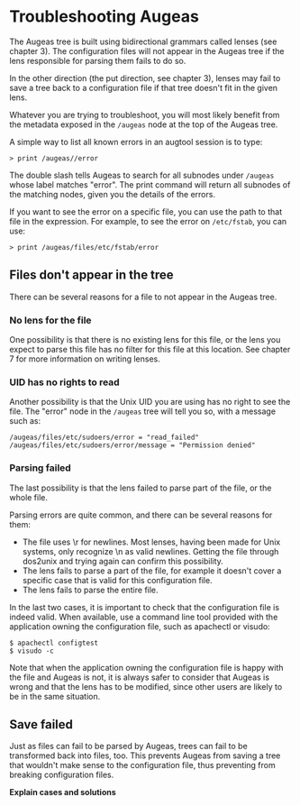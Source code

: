 # Troubleshooting Augeas #

The Augeas tree is built using bidirectional grammars called lenses (see chapter 3). The configuration files will not appear in the Augeas tree if the lens responsible for parsing them fails to do so.

In the other direction (the put direction, see chapter 3), lenses may fail to save a tree back to a configuration file if that tree doesn't fit in the given lens.

Whatever you are trying to troubleshoot, you will most likely benefit from the metadata exposed in the `/augeas` node at the top of the Augeas tree.

A simple way to list all known errors in an augtool session is to type:

	> print /augeas//error

The double slash tells Augeas to search for all subnodes under `/augeas` whose label matches "error". The print command will return all subnodes of the matching nodes, given you the details of the errors.

If you want to see the error on a specific file, you can use the path to that file in the expression. For example, to see the error on `/etc/fstab`, you can use:

	> print /augeas/files/etc/fstab/error


## Files don't appear in the tree ##

There can be several reasons for a file to not appear in the Augeas tree.


### No lens for the file ###

One possibility is that there is no existing lens for this file, or the lens you expect to parse this file has no filter for this file at this location. See chapter 7 for more information on writing lenses.


### UID has no rights to read ###

Another possibility is that the Unix UID you are using has no right to see the file. The "error" node in the `/augeas` tree will tell you so, with a message such as:

	/augeas/files/etc/sudoers/error = "read_failed"
	/augeas/files/etc/sudoers/error/message = "Permission denied"


### Parsing failed ###

The last possibility is that the lens failed to parse part of the file, or the whole file.

Parsing errors are quite common, and there can be several reasons for them:

* The file uses \r for newlines. Most lenses, having been made for Unix systems, only recognize \n as valid newlines. Getting the file through dos2unix and trying again can confirm this possibility.
* The lens fails to parse a part of the file, for example it doesn't cover a specific case that is valid for this configuration file.
* The lens fails to parse the entire file.

In the last two cases, it is important to check that the configuration file is indeed valid. When available, use a command line tool provided with the application owning the configuration file, such as apachectl or visudo:

	$ apachectl configtest
	$ visudo -c

Note that when the application owning the configuration file is happy with the file and Augeas is not, it is always safer to consider that Augeas is wrong and that the lens has to be modified, since other users are likely to be in the same situation.


## Save failed ##

Just as files can fail to be parsed by Augeas, trees can fail to be transformed back into files, too. This prevents Augeas from saving a tree that wouldn't make sense to the configuration file, thus preventing from breaking configuration files.


__Explain cases and solutions__


